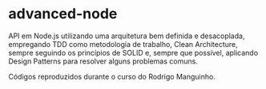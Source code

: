 # advanced-node
API em Node.js utilizando uma arquitetura bem definida e desacoplada, empregando TDD como metodologia de trabalho, Clean Architecture, sempre seguindo os princípios de SOLID e, sempre que possível, aplicando Design Patterns para resolver alguns problemas comuns.

Códigos reproduzidos durante o curso do Rodrigo Manguinho.
